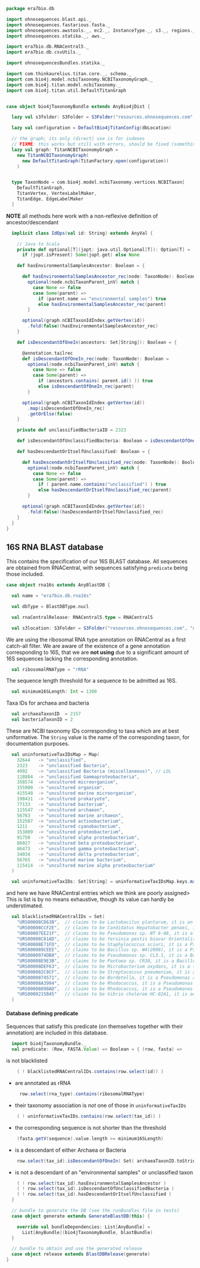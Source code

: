 
```scala
package era7bio.db

import ohnosequences.blast.api._
import ohnosequences.fastarious.fasta._
import ohnosequences.awstools._, ec2._, InstanceType._, s3._, regions._
import ohnosequences.statika._, aws._

import era7bio.db.RNACentral5._
import era7bio.db.csvUtils._

import ohnosequencesBundles.statika._

import com.thinkaurelius.titan.core._, schema._
import com.bio4j.model.ncbiTaxonomy.NCBITaxonomyGraph._
import com.bio4j.titan.model.ncbiTaxonomy._
import com.bio4j.titan.util.DefaultTitanGraph


case object bio4jTaxonomyBundle extends AnyBio4jDist {

  lazy val s3folder: S3Folder = S3Folder("resources.ohnosequences.com", "16s/bio4j-taxonomy/")

  lazy val configuration = DefaultBio4jTitanConfig(dbLocation)

  // the graph; its only (direct) use is for indexes
  // FIXME: this works but still with errors, should be fixed (something about transactions)
  lazy val graph: TitanNCBITaxonomyGraph =
    new TitanNCBITaxonomyGraph(
      new DefaultTitanGraph(TitanFactory.open(configuration))
    )


  type TaxonNode = com.bio4j.model.ncbiTaxonomy.vertices.NCBITaxon[
    DefaultTitanGraph,
    TitanVertex, VertexLabelMaker,
    TitanEdge, EdgeLabelMaker
  ]
```

**NOTE** all methods here work with a non-reflexive definition of ancestor/descendant

```scala
  implicit class IdOps(val id: String) extends AnyVal {

    // Java to Scala
    private def optional[T](jopt: java.util.Optional[T]): Option[T] =
      if (jopt.isPresent) Some(jopt.get) else None

    def hasEnvironmentalSamplesAncestor: Boolean = {

      def hasEnvironmentalSamplesAncestor_rec(node: TaxonNode): Boolean =
        optional(node.ncbiTaxonParent_inV) match {
          case None => false
          case Some(parent) =>
            if (parent.name == "environmental samples") true
            else hasEnvironmentalSamplesAncestor_rec(parent)
        }

      optional(graph.nCBITaxonIdIndex.getVertex(id))
        .fold(false)(hasEnvironmentalSamplesAncestor_rec)
    }

    def isDescendantOfOneIn(ancestors: Set[String]): Boolean = {

      @annotation.tailrec
      def isDescendantOfOneIn_rec(node: TaxonNode): Boolean =
        optional(node.ncbiTaxonParent_inV) match {
          case None => false
          case Some(parent) =>
            if (ancestors.contains( parent.id() )) true
            else isDescendantOfOneIn_rec(parent)
        }

      optional(graph.nCBITaxonIdIndex.getVertex(id))
        .map(isDescendantOfOneIn_rec)
        .getOrElse(false)
    }

    private def unclassifiedBacteriaID = 2323

    def isDescendantOfUnclassifiedBacteria: Boolean = isDescendantOfOneIn( Set(unclassifiedBacteriaID.toString) )

    def hasDescendantOrItselfUnclassified: Boolean = {

      def hasDescendantOrItselfUnclassified_rec(node: TaxonNode): Boolean =
        optional(node.ncbiTaxonParent_inV) match {
          case None => false
          case Some(parent) =>
            if ( parent.name.contains("unclassified") ) true
            else hasDescendantOrItselfUnclassified_rec(parent)
        }

      optional(graph.nCBITaxonIdIndex.getVertex(id))
        .fold(false)(hasDescendantOrItselfUnclassified_rec)
    }
  }
}
```


## 16S RNA BLAST database

This contains the specification of our 16S BLAST database. All sequences are obtained from RNACentral, with sequences satisfying `predicate` being those included.


```scala
case object rna16s extends AnyBlastDB {

  val name = "era7bio.db.rna16s"

  val dbType = BlastDBType.nucl

  val rnaCentralRelease: RNACentral5.type = RNACentral5

  val s3location: S3Folder = S3Folder("resources.ohnosequences.com", "db/rna16s/")
```

We are using the ribosomal RNA type annotation on RNACentral as a first catch-all filter. We are aware of the existence of a gene annotation corresponding to 16S, that we are **not using** due to a significant amount of 16S sequences lacking the corresponding annotation.

```scala
  val ribosomalRNAType = "rRNA"
```

The sequence length threshold for a sequence to be admitted as 16S.

```scala
  val minimum16SLength: Int = 1300
```

Taxa IDs for archaea and bacteria

```scala
  val archaeaTaxonID  = 2157
  val bacteriaTaxonID = 2
```

These are NCBI taxonomy IDs corresponding to taxa which are at best uniformative. The `String` value is the name of the corresponding taxon, for documentation purposes.

```scala
  val uninformativeTaxIDsMap = Map(
    32644   -> "unclassified",
    2323    -> "unclassified Bacteria",
    4992    -> "unclassified Bacteria (miscellaneous)", // LOL
    118884  -> "unclassified Gammaproteobacteria",
    358574  -> "uncultured microorganism",
    155900  -> "uncultured organism",
    415540  -> "uncultured marine microorganism",
    198431  -> "uncultured prokaryote",
    77133   -> "uncultured bacterium",
    115547  -> "uncultured archaeon",
    56763   -> "uncultured marine archaeon",
    152507  -> "uncultured actinobacterium",
    1211    -> "uncultured cyanobacterium",
    153809  -> "uncultured proteobacterium",
    91750   -> "uncultured alpha proteobacterium",
    86027   -> "uncultured beta proteobacterium",
    86473   -> "uncultured gamma proteobacterium",
    34034   -> "uncultured delta proteobacterium",
    56765   -> "uncultured marine bacterium",
    115414  -> "uncultured marine alpha proteobacterium"
  )

  val uninformativeTaxIDs: Set[String] = uninformativeTaxIDsMap.keys.map(_.toString).toSet
```

and here we have RNACentral entries which we think are poorly assigned> This is list is by no means exhaustive, though its value can hardly be understimated.

```scala
  val blacklistedRNACentralIDs = Set(
    "URS00008CD63B",  // claims to be Lactobacilus plantarum, it is an Enterococcus
    "URS00008CCF2E",  // claims to be Candidatus Hepatobacter penaei, it is a Pseudomonas
    "URS00007EE21F",  // claims to be Pseudomonas sp. NT 6-08, it is a Staph aureus
    "URS00008C61AD",  // claims to be Yersinia pestis biovar Orientalis str. AS200901509, it is a Staph aureus
    "URS00008E71FD",  // claims to be Staphylococcus sciuri, it is a Pseudomonas
    "URS000089CEEE",  // claims to be Bacillus sp. W4(2008), it is a Pseudomonas
    "URS0000974DB8",  // claims to be Pseudomonas sp. CL3.1, it is a Bacillus
    "URS00008E9E3B",  // claims to be Pantoea sp. CR30, it is a Bacillus
    "URS00008DEF63",  // claims to be Microbacterium oxydans, it is a (fragment of) Bacillus
    "URS000082C8CF",  // claims to be Streptococcus pneumoniae, it is a Bacillus plus some chimeric sequence
    "URS0000874571",  // claims to be Bordetella, it is a Pseudomonas aeruginosa
    "URS00008A3994",  // claims to be Rhodococcus, it is a Pseudomonas aeruginosa
    "URS00008898AD",  // claims to be Rhodococcus, it is a Pseudomonas aeruginosa
    "URS0000215B45"   // claims to be Vibrio cholerae HC-02A1, it is an Enterococcus faecalis
  )
```


#### Database defining predicate

Sequences that satisfy this predicate (on themselves together with their annotation) are included in this database.


```scala
  import bio4jTaxonomyBundle._
  val predicate: (Row, FASTA.Value) => Boolean = { (row, fasta) =>
```

is not blacklisted

```scala
    ( ! blacklistedRNACentralIDs.contains(row.select(id)) )                                             &&
```

- are annotated as rRNA

```scala
     row.select(rna_type).contains(ribosomalRNAType)                                                    &&
```

- their taxonomy association is *not* one of those in `uninformativeTaxIDs`

```scala
    ( ! uninformativeTaxIDs.contains(row.select(tax_id)) )                                              &&
```

- the corresponding sequence is not shorter than the threshold

```scala
    (fasta.getV(sequence).value.length >= minimum16SLength)                                             &&
```

- is a descendant of either Archaea or Bacteria

```scala
    row.select(tax_id).isDescendantOfOneIn( Set( archaeaTaxonID.toString, bacteriaTaxonID.toString ) )  &&
```

- is not a descendant of an "environmental samples" or unclassified taxon

```scala
    ( ! row.select(tax_id).hasEnvironmentalSamplesAncestor )                                            &&
    ( ! row.select(tax_id).isDescendantOfUnclassifiedBacteria )                                         &&
    ( ! row.select(tax_id).hasDescendantOrItselfUnclassified )
  }

  // bundle to generate the DB (see the runBundles file in tests)
  case object generate extends GenerateBlastDB(this) {

    override val bundleDependencies: List[AnyBundle] =
      List[AnyBundle](bio4jTaxonomyBundle, blastBundle)
  }

  // bundle to obtain and use the generated release
  case object release extends BlastDBRelease(generate)
}

```




[test/scala/runBundles.scala]: ../../test/scala/runBundles.scala.md
[test/scala/compats.scala]: ../../test/scala/compats.scala.md
[test/scala/Dbrna16s.scala]: ../../test/scala/Dbrna16s.scala.md
[main/scala/rna16s.scala]: rna16s.scala.md